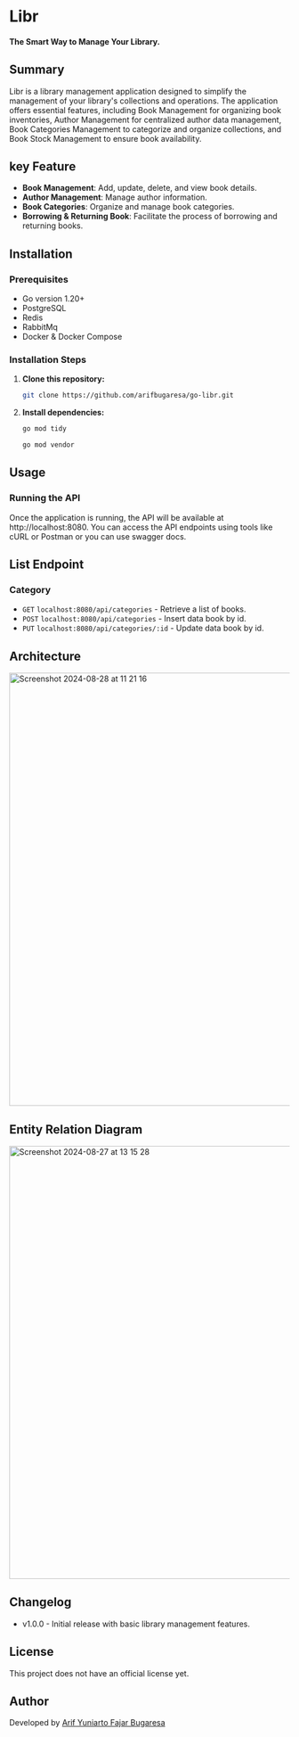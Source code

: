 # Libr
#### The Smart Way to Manage Your Library.

## Summary
Libr is a library management application designed to simplify the management of your library's collections and operations. The application offers essential features, including Book Management for organizing book inventories, Author Management for centralized author data management, Book Categories Management to categorize and organize collections, and Book Stock Management to ensure book availability.

## key Feature
- **Book Management**: Add, update, delete, and view book details.
- **Author Management**: Manage author information.
- **Book Categories**: Organize and manage book categories.
- **Borrowing & Returning Book**: Facilitate the process of borrowing and returning books.

## Installation
### Prerequisites

- Go version 1.20+
- PostgreSQL
- Redis
- RabbitMq
- Docker & Docker Compose

### Installation Steps

1. **Clone this repository:**

   ```bash
   git clone https://github.com/arifbugaresa/go-libr.git

2. **Install dependencies:**

   ```bash
   go mod tidy
   
   go mod vendor

   
## Usage
### Running the API
Once the application is running, the API will be available at http://localhost:8080. You can access the API endpoints using tools like cURL or Postman or you can use swagger docs.

## List Endpoint
### Category
- `GET` `localhost:8080/api/categories` - Retrieve a list of books.
- `POST` `localhost:8080/api/categories` - Insert data book by id.
- `PUT` `localhost:8080/api/categories/:id` - Update data book by id.


## Architecture
<img width="777" alt="Screenshot 2024-08-28 at 11 21 16" src="https://github.com/user-attachments/assets/e65db8ef-d648-49d0-a8f6-0ebefe411fa3">

## Entity Relation Diagram
<img width="777" alt="Screenshot 2024-08-27 at 13 15 28" src="https://github.com/user-attachments/assets/96a7d75c-260d-4a33-b004-b3404c12ea24">

## Changelog
- v1.0.0 - Initial release with basic library management features.

## License
This project does not have an official license yet.

## Author
Developed by [Arif Yuniarto Fajar Bugaresa](https://www.linkedin.com/in/arifbugaresa/)

